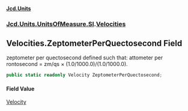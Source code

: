 #### [Jcd.Units](index 'index')
### [Jcd.Units.UnitsOfMeasure.SI](Jcd.Units.UnitsOfMeasure.SI 'Jcd.Units.UnitsOfMeasure.SI').[Velocities](Velocities 'Jcd.Units.UnitsOfMeasure.SI.Velocities')

## Velocities.ZeptometerPerQuectosecond Field

zeptometer per quectosecond defined such that: attometer per rontosecond = zm/qs × (1.0/1000.0)/(1.0/1000.0).

```csharp
public static readonly Velocity ZeptometerPerQuectosecond;
```

#### Field Value
[Velocity](Velocity 'Jcd.Units.UnitTypes.Velocity')